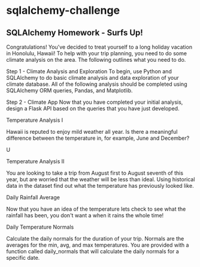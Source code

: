 # sqlalchemy-challenge
## SQLAlchemy Homework - Surfs Up!




Congratulations! You've decided to treat yourself to a long holiday vacation in Honolulu, Hawaii! To help with your trip planning, you need to do some climate analysis on the area. The following outlines what you need to do.

Step 1 - Climate Analysis and Exploration
To begin, use Python and SQLAlchemy to do basic climate analysis and data exploration of your climate database. All of the following analysis should be completed using SQLAlchemy ORM queries, Pandas, and Matplotlib.







Step 2 - Climate App
Now that you have completed your initial analysis, design a Flask API based on the queries that you have just developed.





Temperature Analysis I


Hawaii is reputed to enjoy mild weather all year. Is there a meaningful difference between the temperature in, for example, June and December?


U



Temperature Analysis II


You are looking to take a trip from August first to August seventh of this year, but are worried that the weather will be less than ideal. Using historical data in the dataset find out what the temperature has previously looked like.







Daily Rainfall Average


Now that you have an idea of the temperature lets check to see what the rainfall has been, you don't want a when it rains the whole time!






Daily Temperature Normals


Calculate the daily normals for the duration of your trip. Normals are the averages for the min, avg, and max temperatures. You are provided with a function called daily_normals that will calculate the daily normals for a specific date. 
